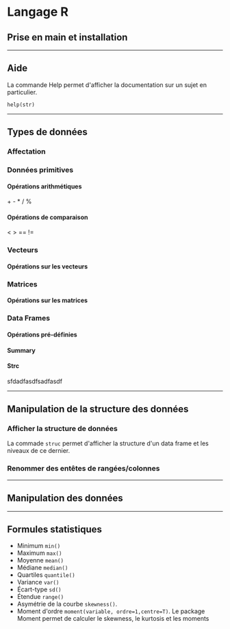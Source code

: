# Langage R

## Prise en main et installation
---
## Aide

La commande Help permet d'afficher la documentation sur un sujet en particulier.

`help(str)`

---
## Types de données

### Affectation
### Données primitives

#### Opérations arithmétiques

\+ \- \* \/ \%



#### Opérations de comparaison

  \< \> \== \!=



### Vecteurs
#### Opérations sur les vecteurs

### Matrices
#### Opérations sur les matrices

### Data Frames
#### Opérations pré-définies
#### Summary
#### Strc
sfdadfasdfsadfasdf

---
## Manipulation de la structure des données
### Afficher la structure de données
La commade `struc` permet d'afficher la structure d'un data frame et les niveaux de ce dernier.

### Renommer des entêtes de rangées/colonnes


---
## Manipulation des données

---
## Formules statistiques
+ Minimum `min()`
+ Maximum `max()`
+ Moyenne `mean()`
+ Médiane `median()`
+ Quartiles `quantile()`
+ Variance `var()`
+ Écart-type `sd()`
+ Étendue `range()`
+ Asymétrie de la courbe `skewness()`.  
+ Moment d'ordre `moment(variable, ordre=1,centre=T)`. Le package Moment permet de calculer le skewness, le kurtosis et les moments
